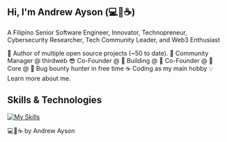 ## Hi, I'm Andrew Ayson (💻💖☕)

A Filipino Senior Software Engineer, Innovator, Technopreneur, Cybersecurity Researcher, Tech Community Leader, and Web3 Enthusiast


💝 Author of multiple open source projects (~50 to date).
💼 Community Manager @ thirdweb
😎 Co-Founder @ 
🌱 Building @ 
🤝 Co-Founder @ 
💜 Core @ 
🔏 Bug bounty hunter in free time
☕  Coding as my main hobby
💡 Learn more about me.



## Skills & Technologies
[![My Skills](https://skillicons.dev/icons?i=alpinejs,arduino,aws,babel,bash,bootstrap,cpp,cloudflare,codepen,css,d3,dart,discord,bots,django,docker,dynamodb,eclipse,elasticsearch,electron,figma,firebase,flutter,gatsby,gcp,git,github,githubactions,gitlab,gradle,graphql,gulp,heroku,html,idea,ipfs,java,js,jquery,kafka,kotlin,kubernetes,laravel,linux,md,materialui,maven,mongodb,mysql,nestjs,nextjs,nginx,nodejs,nuxtjs,opencv,php,postgres,postman,powershell,pug,py,react,redis,redux,regex,robloxstudio,sqlite,sass,sequelize,solidity,swift,tailwind,tensorflow,terraform,threejs,ts,unity,vercel,vim,vite,vscode,vue,wasm,webpack,wordpress&perline=15)](https://skillicons.dev)



💻💖☕ by Andrew Ayson
